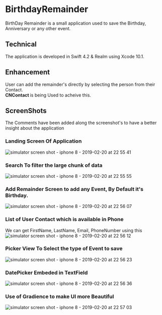 # BirthdayRemainder
BirthDay Remainder is a small application used to save the Birthday, Anniversary or any other event.

## Technical
The application is developed in Swift 4.2 & Realm using Xcode 10.1. 

## Enhancement
User can add the remainder's directly by selecting the person from their Contact. <br>
<B> CNContact </B> is being Used to acheive this.

## ScreenShots
The Comments have been added along the screenshot's to have a better insight about the application <br>

### Landing Screen Of Application
![simulator screen shot - iphone 8 - 2019-02-20 at 22 55 41](https://user-images.githubusercontent.com/47109664/53113036-a30d3980-3566-11e9-9fec-8e5eac098a56.png)
### Search To filter the large chunk of data
![simulator screen shot - iphone 8 - 2019-02-20 at 22 55 55](https://user-images.githubusercontent.com/47109664/53113039-a30d3980-3566-11e9-90e0-996c85161c2a.png)
### Add Remainder Screen to add any Event, By Default it's Birthday.
![simulator screen shot - iphone 8 - 2019-02-20 at 22 56 07](https://user-images.githubusercontent.com/47109664/53113040-a3a5d000-3566-11e9-9cfe-c7b22e2b369a.png)
### List of User Contact which is available in Phone
We can get FirstName, LastName, Email, PhoneNumber using this
![simulator screen shot - iphone 8 - 2019-02-20 at 22 56 12](https://user-images.githubusercontent.com/47109664/53113041-a3a5d000-3566-11e9-9011-728c1ea01699.png)
### Picker View To Select the type of Event to save
![simulator screen shot - iphone 8 - 2019-02-20 at 22 56 23](https://user-images.githubusercontent.com/47109664/53113042-a3a5d000-3566-11e9-833b-3e429ff8bb28.png)
### DatePicker Embeded in TextField
![simulator screen shot - iphone 8 - 2019-02-20 at 22 56 36](https://user-images.githubusercontent.com/47109664/53113043-a3a5d000-3566-11e9-81e8-9c661e93bef9.png)
### Use of Gradience to make UI more Beautiful
![simulator screen shot - iphone 8 - 2019-02-20 at 22 57 03](https://user-images.githubusercontent.com/47109664/53113213-12832900-3567-11e9-9a31-7945379f74a4.png)
